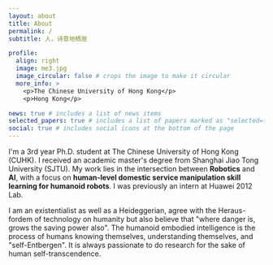 ```yaml
---
layout: about
title: About
permalink: /
subtitle: 人，诗意地栖居

profile:
  align: right
  image: me3.jpg
  image_circular: false # crops the image to make it circular
  more_info: >
    <p>The Chinese University of Hong Kong</p>
    <p>Hong Kong</p>

news: true # includes a list of news items
selected_papers: true # includes a list of papers marked as "selected={true}"
social: true # includes social icons at the bottom of the page
---
```


I'm a 3rd year Ph.D. student at The Chinese University of Hong Kong (CUHK). I received an academic master's degree from Shanghai Jiao Tong University (SJTU). My work lies in the intersection between **Robotics** and **AI**, with a focus on **human-level domestic service manipulation skill learning for humanoid robots**. I was previously an intern at Huawei 2012 Lab.

I am an existentialist as well as a Heideggerian, agree with the Heraus-fordem of technology on humanity but also believe that "where danger is, grows the saving power also". The humanoid embodied intelligence is the process of humans knowing themselves, understanding themselves, and "self-Entbergen". It is always passionate to do research for the sake of human self-transcendence.

